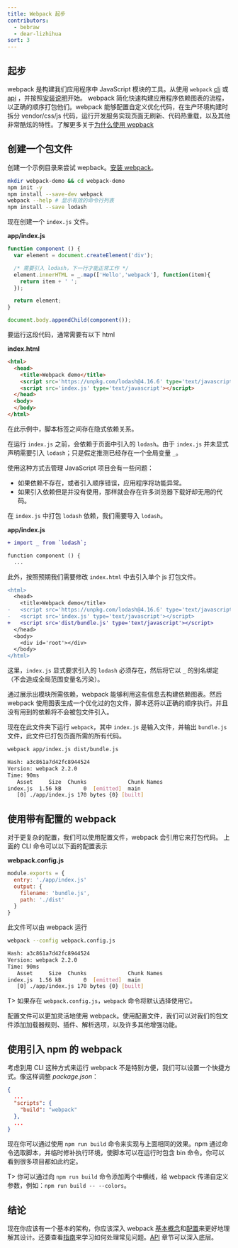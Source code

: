 ```yaml
---
title: Webpack 起步
contributors:
  - bebraw
  - dear-lizhihua
sort: 3
---
```


## 起步

webpack 是构建我们应用程序中 JavaScript 模块的工具。从使用 `webpack` [cli](/api/cli) 或 [api](/api/node) ，并按照[安装说明](/get-started/install-webpack)开始。
webpack 简化快速构建应用程序依赖图表的流程，以正确的顺序打包他们。webpack 能够配置自定义优化代码，在生产环境构建时拆分 vendor/css/js 代码，运行开发服务实现页面无刷新、代码热重载，以及其他非常酷炫的特性。了解更多关于[为什么使用 wepback](/get-started/why-webpack)

## 创建一个包文件

创建一个示例目录来尝试 wepback。[安装 webpack](/get-started/install-webpack)。

```bash
mkdir webpack-demo && cd webpack-demo
npm init -y
npm install --save-dev webpack
webpack --help # 显示有效的命令行列表
npm install --save lodash
```

现在创建一个 `index.js` 文件。

__app/index.js__

```javascript
function component () {
  var element = document.createElement('div');

  /* 需要引入 lodash，下一行才能正常工作 */
  element.innerHTML = _.map(['Hello','webpack'], function(item){
    return item + ' ';
  });

  return element;
}

document.body.appendChild(component());
```

要运行这段代码，通常需要有以下 html

__index.html__

```html
<html>
  <head>
    <title>Webpack demo</title>
    <script src='https://unpkg.com/lodash@4.16.6' type='text/javascript'></script>
    <script src='index.js' type='text/javascript'></script>
  </head>
  <body>
  </body>
</html>
```

在此示例中，脚本标签之间存在隐式依赖关系。

在运行 `index.js` 之前，会依赖于页面中引入的 `lodash`。由于 `index.js` 并未显式声明需要引入 `lodash`；只是假定推测已经存在一个全局变量 `_`。

使用这种方式去管理 JavaScript 项目会有一些问题：
  - 如果依赖不存在，或者引入顺序错误，应用程序将功能异常。
  - 如果引入依赖但是并没有使用，那样就会存在许多浏览器下载好却无用的代码。

在 `index.js` 中打包 `lodash` 依赖，我们需要导入 `lodash`。

__app/index.js__

```diff
+ import _ from `lodash`;

function component () {
  ...
```

此外，按照预期我们需要修改 `index.html` 中去引入单个 js 打包文件。

```diff
<html>
  <head>
    <title>Webpack demo</title>
-   <script src='https://unpkg.com/lodash@4.16.6' type='text/javascript'></script>
-   <script src='index.js' type='text/javascript'></script>
+   <script src='dist/bundle.js' type='text/javascript'></script>
  </head>
  <body>
    <div id='root'></div>
  </body>
</html>
```

这里，`index.js` 显式要求引入的 `lodash` 必须存在，然后将它以 `_` 的别名绑定（不会造成全局范围变量名污染）。

通过展示出模块所需依赖，webpack 能够利用这些信息去构建依赖图表。然后 webpack 使用图表生成一个优化过的包文件，脚本还将以正确的顺序执行。并且没有用到的依赖将不会被包文件引入。

现在在此文件夹下运行 `webpack`，其中 `index.js` 是输入文件，并输出 `bundle.js` 文件，此文件已打包页面所需的所有代码。

```bash
webpack app/index.js dist/bundle.js

Hash: a3c861a7d42fc8944524
Version: webpack 2.2.0
Time: 90ms
   Asset     Size  Chunks             Chunk Names
index.js  1.56 kB       0  [emitted]  main
   [0] ./app/index.js 170 bytes {0} [built]

```

## 使用带有配置的 webpack

对于更复杂的配置，我们可以使用配置文件，webpack 会引用它来打包代码。
上面的 CLI 命令可以以下面的配置表示

__webpack.config.js__
```javascript
module.exports = {
  entry: './app/index.js'
  output: {
    filename: 'bundle.js',
    path: './dist'
  }
}
```

此文件可以由 webpack 运行

```bash
webpack --config webpack.config.js

Hash: a3c861a7d42fc8944524
Version: webpack 2.2.0
Time: 90ms
   Asset     Size  Chunks             Chunk Names
index.js  1.56 kB       0  [emitted]  main
   [0] ./app/index.js 170 bytes {0} [built]

```
T> 如果存在 `webpack.config.js`，`webpack` 命令将默认选择使用它。

配置文件可以更加灵活地使用 webpack。使用配置文件，我们可以对我们的包文件添加加载器规则、插件、解析选项，以及许多其他增强功能。

## 使用引入 npm 的 webpack

考虑到用 CLI 这种方式来运行 webpack 不是特别方便，我们可以设置一个快捷方式。像这样调整 *package.json*：

```json
{
  ...
  "scripts": {
    "build": "webpack"
  },
  ...
}
```

现在你可以通过使用 `npm run build` 命令来实现与上面相同的效果。npm 通过命令选取脚本，并临时修补执行环境，使脚本可以在运行时包含 bin 命令。你可以看到很多项目都如此约定。

T> 你可以通过向 `npm run build` 命令添加两个中横线，给 webpack 传递自定义参数，例如：`npm run build -- --colors`。

## 结论

现在你应该有一个基本的架构，你应该深入 webpack [基本概念](/concepts)和[配置](/configuration)来更好地理解其设计。还要查看[指南](/guides)来学习如何处理常见问题。[API](/api) 章节可以深入底层。

